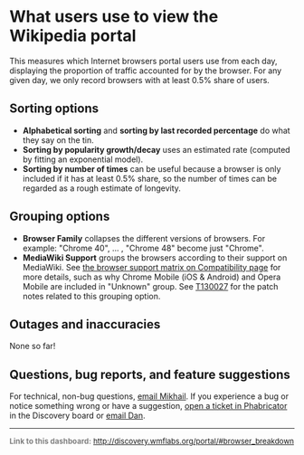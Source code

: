 What users use to view the Wikipedia portal
=======

This measures which Internet browsers portal users use from each day, displaying the proportion of traffic accounted for by the browser. For any given day, we only record browsers with at least 0.5% share of users.

Sorting options
------
* __Alphabetical sorting__ and __sorting by last recorded percentage__ do what they say on the tin.
* __Sorting by popularity growth/decay__ uses an estimated rate (computed by fitting an exponential model).
* __Sorting by number of times__ can be useful because a browser is only included if it has at least 0.5% share, so the number of times can be regarded as a rough estimate of longevity.

Grouping options
------
* __Browser Family__ collapses the different versions of browsers. For example: "Chrome 40", ... , "Chrome 48" become just "Chrome".
* __MediaWiki Support__ groups the browsers according to their support on MediaWiki. See [the browser support matrix on Compatibility page](https://www.mediawiki.org/wiki/Compatibility#Browsers) for more details, such as why Chrome Mobile (iOS & Android) and Opera Mobile are included in "Unknown" group. See [T130027](https://phabricator.wikimedia.org/T130027) for the patch notes related to this grouping option.

Outages and inaccuracies
------
None so far!

Questions, bug reports, and feature suggestions
------
For technical, non-bug questions, [email Mikhail](mailto:mpopov@wikimedia.org?subject=Dashboard%20Question). If you experience a bug or notice something wrong or have a suggestion, [open a ticket in Phabricator](https://phabricator.wikimedia.org/maniphest/task/create/?projects=Discovery) in the Discovery board or [email Dan](mailto:dgarry@wikimedia.org?subject=Dashboard%20Question).

<hr style="border-color: gray;">
<p style="font-size: small; color: gray;">
  <strong>Link to this dashboard:</strong>
  <a href="http://discovery.wmflabs.org/portal/#browser_breakdown">
    http://discovery.wmflabs.org/portal/#browser_breakdown
  </a>
</p>
